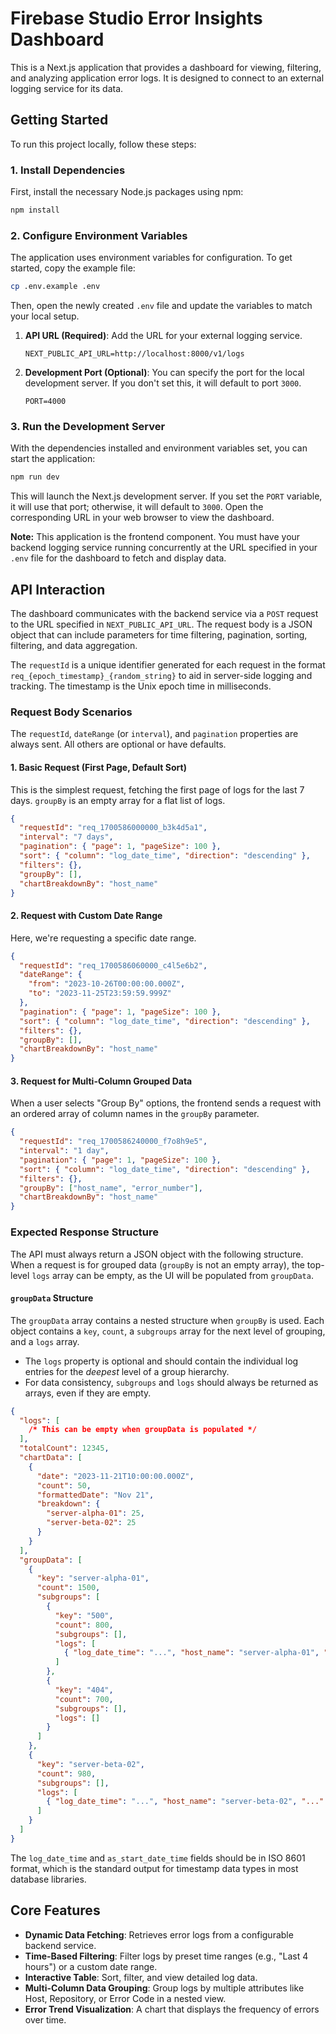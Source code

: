 # Firebase Studio Error Insights Dashboard

This is a Next.js application that provides a dashboard for viewing, filtering, and analyzing application error logs. It is designed to connect to an external logging service for its data.

## Getting Started

To run this project locally, follow these steps:

### 1. Install Dependencies

First, install the necessary Node.js packages using npm:

```bash
npm install
```

### 2. Configure Environment Variables

The application uses environment variables for configuration. To get started, copy the example file:

```bash
cp .env.example .env
```

Then, open the newly created `.env` file and update the variables to match your local setup.

1.  **API URL (Required)**: Add the URL for your external logging service.

    ```env
    NEXT_PUBLIC_API_URL=http://localhost:8000/v1/logs
    ```

2.  **Development Port (Optional)**: You can specify the port for the local development server. If you don't set this, it will default to port `3000`.

    ```env
    PORT=4000
    ```

### 3. Run the Development Server

With the dependencies installed and environment variables set, you can start the application:

```bash
npm run dev
```

This will launch the Next.js development server. If you set the `PORT` variable, it will use that port; otherwise, it will default to `3000`. Open the corresponding URL in your web browser to view the dashboard.

**Note:** This application is the frontend component. You must have your backend logging service running concurrently at the URL specified in your `.env` file for the dashboard to fetch and display data.

## API Interaction

The dashboard communicates with the backend service via a `POST` request to the URL specified in `NEXT_PUBLIC_API_URL`. The request body is a JSON object that can include parameters for time filtering, pagination, sorting, filtering, and data aggregation.

The `requestId` is a unique identifier generated for each request in the format `req_{epoch_timestamp}_{random_string}` to aid in server-side logging and tracking. The timestamp is the Unix epoch time in milliseconds.

### Request Body Scenarios

The `requestId`, `dateRange` (or `interval`), and `pagination` properties are always sent. All others are optional or have defaults.

#### 1. Basic Request (First Page, Default Sort)
This is the simplest request, fetching the first page of logs for the last 7 days. `groupBy` is an empty array for a flat list of logs.

```json
{
  "requestId": "req_1700586000000_b3k4d5a1",
  "interval": "7 days",
  "pagination": { "page": 1, "pageSize": 100 },
  "sort": { "column": "log_date_time", "direction": "descending" },
  "filters": {},
  "groupBy": [],
  "chartBreakdownBy": "host_name"
}
```

#### 2. Request with Custom Date Range
Here, we're requesting a specific date range.

```json
{
  "requestId": "req_1700586060000_c4l5e6b2",
  "dateRange": {
    "from": "2023-10-26T00:00:00.000Z",
    "to": "2023-11-25T23:59:59.999Z"
  },
  "pagination": { "page": 1, "pageSize": 100 },
  "sort": { "column": "log_date_time", "direction": "descending" },
  "filters": {},
  "groupBy": [],
  "chartBreakdownBy": "host_name"
}
```

#### 3. Request for Multi-Column Grouped Data
When a user selects "Group By" options, the frontend sends a request with an ordered array of column names in the `groupBy` parameter.

```json
{
  "requestId": "req_1700586240000_f7o8h9e5",
  "interval": "1 day",
  "pagination": { "page": 1, "pageSize": 100 },
  "sort": { "column": "log_date_time", "direction": "descending" },
  "filters": {},
  "groupBy": ["host_name", "error_number"],
  "chartBreakdownBy": "host_name"
}
```

### Expected Response Structure

The API must always return a JSON object with the following structure. When a request is for grouped data (`groupBy` is not an empty array), the top-level `logs` array can be empty, as the UI will be populated from `groupData`.

#### `groupData` Structure
The `groupData` array contains a nested structure when `groupBy` is used. Each object contains a `key`, `count`, a `subgroups` array for the next level of grouping, and a `logs` array.
- The `logs` property is optional and should contain the individual log entries for the *deepest* level of a group hierarchy.
- For data consistency, `subgroups` and `logs` should always be returned as arrays, even if they are empty.

```json
{
  "logs": [
    /* This can be empty when groupData is populated */
  ],
  "totalCount": 12345,
  "chartData": [
    {
      "date": "2023-11-21T10:00:00.000Z",
      "count": 50,
      "formattedDate": "Nov 21",
      "breakdown": {
        "server-alpha-01": 25,
        "server-beta-02": 25
      }
    }
  ],
  "groupData": [
    {
      "key": "server-alpha-01",
      "count": 1500,
      "subgroups": [
        {
          "key": "500",
          "count": 800,
          "subgroups": [],
          "logs": [
            { "log_date_time": "...", "host_name": "server-alpha-01", "error_number": 500, "..." }
          ]
        },
        {
          "key": "404",
          "count": 700,
          "subgroups": [],
          "logs": []
        }
      ]
    },
    {
      "key": "server-beta-02",
      "count": 980,
      "subgroups": [],
      "logs": [
        { "log_date_time": "...", "host_name": "server-beta-02", "..." }
      ]
    }
  ]
}
```
The `log_date_time` and `as_start_date_time` fields should be in ISO 8601 format, which is the standard output for timestamp data types in most database libraries.

## Core Features

*   **Dynamic Data Fetching**: Retrieves error logs from a configurable backend service.
*   **Time-Based Filtering**: Filter logs by preset time ranges (e.g., "Last 4 hours") or a custom date range.
*   **Interactive Table**: Sort, filter, and view detailed log data.
*   **Multi-Column Data Grouping**: Group logs by multiple attributes like Host, Repository, or Error Code in a nested view.
*   **Error Trend Visualization**: A chart that displays the frequency of errors over time.
